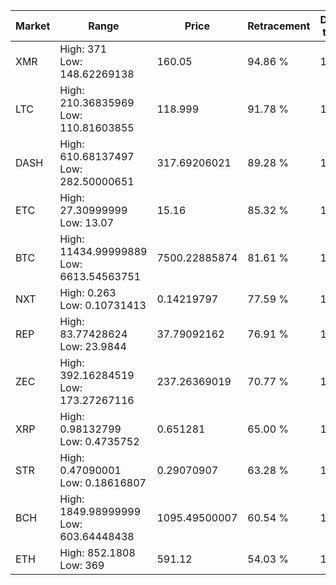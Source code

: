 | Market | Range | Price| Retracement | Doubles to 50% |
| --- | --- | --- | --- | --- |
| XMR | High: 371<br />Low: 148.62269138 | 160.05 | 94.86 % | 1.62 |
| LTC | High: 210.36835969<br />Low: 110.81603855 | 118.999 | 91.78 % | 1.35 |
| DASH | High: 610.68137497<br />Low: 282.50000651 | 317.69206021 | 89.28 % | 1.41 |
| ETC | High: 27.30999999<br />Low: 13.07 | 15.16 | 85.32 % | 1.33 |
| BTC | High: 11434.99999889<br />Low: 6613.54563751 | 7500.22885874 | 81.61 % | 1.20 |
| NXT | High: 0.263<br />Low: 0.10731413 | 0.14219797 | 77.59 % | 1.30 |
| REP | High: 83.77428624<br />Low: 23.9844 | 37.79092162 | 76.91 % | 1.43 |
| ZEC | High: 392.16284519<br />Low: 173.27267116 | 237.26369019 | 70.77 % | 1.19 |
| XRP | High: 0.98132799<br />Low: 0.4735752 | 0.651281 | 65.00 % | 1.12 |
| STR | High: 0.47090001<br />Low: 0.18616807 | 0.29070907 | 63.28 % | 1.13 |
| BCH | High: 1849.98999999<br />Low: 603.64448438 | 1095.49500007 | 60.54 % | 1.12 |
| ETH | High: 852.1808<br />Low: 369 | 591.12 | 54.03 % | 1.03 |
